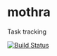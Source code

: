 # mothra
Task tracking

[![Build Status](https://travis-ci.org/emkay/mothra.svg?branch=master)](https://travis-ci.org/emkay/mothra)


